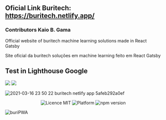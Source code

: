 ## Oficial Link Buritech: https://buritech.netlify.app/

### Contributors Kaio B. Gama
Official website of buritech machine learning solutions made in React Gatsby

Site oficial da buritech soluções em machine learning feito em React Gatsby 


## Test in Lighthouse Google


 
<a alt="Linkedin" href="https://www.linkedin.com/in/kaiogama/"><img src="https://img.shields.io/badge/Linkedin-Kaio%20B.%20Gama-blue?logo=linkedin"/></a>
<a alt="Github" href="https://github.com/kaiogama18"><img src="https://img.shields.io/badge/Github-Kaio%20B.%20Gama-lightgrey?logo=github"/></a>

  ![2021-03-16 23 50 22 buritech netlify app 5afeb292a0ef](https://user-images.githubusercontent.com/15802576/111412318-94949c00-86b2-11eb-8da4-12fb9d08e00d.png)

<p align="center">
  <img src="https://img.shields.io/badge/license-MIT-blue.svg" alt="Licence MIT">
  <img src="https://img.shields.io/badge/platform-Responsive%20Web-ff69b4" alt="Platform">
  <img src="https://img.shields.io/npm/v/react.svg?style=flat" alt="npm version ">
</p>


![buriPWA](https://user-images.githubusercontent.com/15802576/111569579-51e9c700-8779-11eb-80c6-aed59ea3ad7a.png)

<!-- ## License **Buritech** [MIT licensed](./LICENSE) -->





